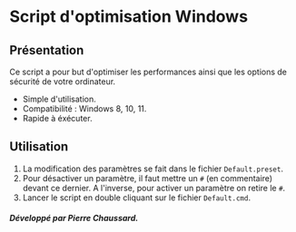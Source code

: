 # Script d'optimisation Windows
## Présentation

Ce script a pour but d'optimiser les performances ainsi que les options de sécurité de votre ordinateur.
* Simple d'utilisation.
* Compatibilité : Windows 8, 10, 11.
* Rapide à éxécuter.

## Utilisation

1. La modification des paramètres se fait dans le fichier `Default.preset`.
2. Pour désactiver un paramètre, il faut mettre un `#` (en commentaire) devant ce dernier. A l'inverse, pour activer un paramètre on retire le `#`.
3. Lancer le script en double cliquant sur le fichier `Default.cmd`.

##### Développé par Pierre Chaussard.
